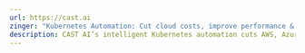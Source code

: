 ```yaml
---
url: https://cast.ai
zinger: "Kubernetes Automation: Cut cloud costs, improve performance & enhance security"
description: CAST AI’s intelligent Kubernetes automation cuts AWS, Azure, and GCP cloud costs, improves application performance, and boosts DevOps productivity.
---
```

